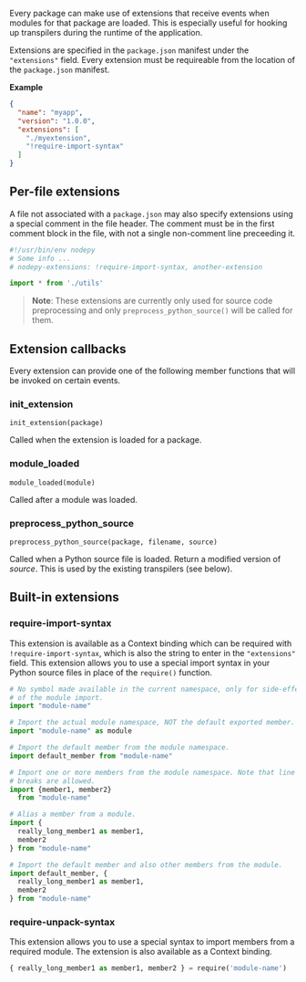 Every package can make use of extensions that receive events when modules
for that package are loaded. This is especially useful for hooking up
transpilers during the runtime of the application.

Extensions are specified in the `package.json` manifest under the
`"extensions"` field. Every extension must be requireable from the
location of the `package.json` manifest.

__Example__

```json
{
  "name": "myapp",
  "version": "1.0.0",
  "extensions": [
    "./myextension",
    "!require-import-syntax"
  ]
}
```

## Per-file extensions

A file not associated with a `package.json` may also specify extensions using
a special comment in the file header. The comment must be in the first comment
block in the file, with not a single non-comment line preceeding it.

```python
#!/usr/bin/env nodepy
# Some info ...
# nodepy-extensions: !require-import-syntax, another-extension

import * from './utils'
```

> **Note**: These extensions are currently only used for source code
> preprocessing and only `preprocess_python_source()` will be called
> for them.

## Extension callbacks

Every extension can provide one of the following member functions that will
be invoked on certain events.

### init_extension

    init_extension(package)

Called when the extension is loaded for a package.

### module_loaded

    module_loaded(module)

Called after a module was loaded.

### preprocess_python_source

    preprocess_python_source(package, filename, source)

Called when a Python source file is loaded. Return a modified version of
*source*. This is used by the existing transpilers (see below).


## Built-in extensions

### require-import-syntax

This extension is available as a Context binding which can be required
with `!require-import-syntax`, which is also the string to enter in the
`"extensions"` field. This extension allows you to use a special import
syntax in your Python source files in place of the `require()` function.

```python
# No symbol made available in the current namespace, only for side-effects
# of the module import.
import "module-name"   

# Import the actual module namespace, NOT the default exported member.
import "module-name" as module

# Import the default member from the module namespace.
import default_member from "module-name"

# Import one or more members from the module namespace. Note that line
# breaks are allowed.
import {member1, member2}
  from "module-name"

# Alias a member from a module.
import {
  really_long_member1 as member1,
  member2
} from "module-name"

# Import the default member and also other members from the module.
import default_member, {
  really_long_member1 as member1,
  member2
} from "module-name"
```

### require-unpack-syntax

This extension allows you to use a special syntax to import members
from a required module. The extension is also available as a Context binding.

```python
{ really_long_member1 as member1, member2 } = require('module-name')
```
